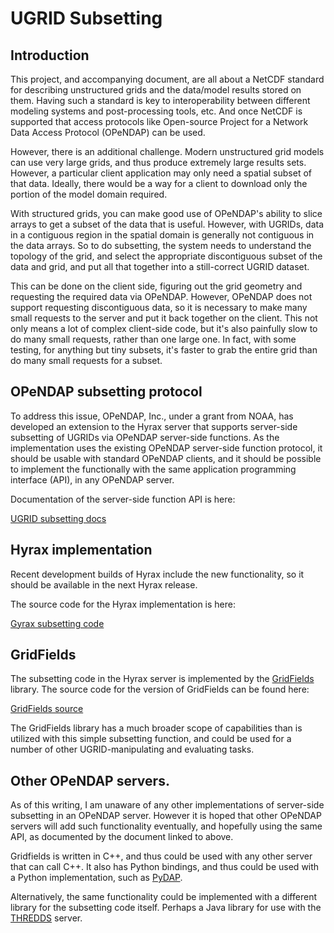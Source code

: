 UGRID Subsetting
=================


## Introduction

This project, and accompanying document, are all about a NetCDF standard for describing unstructured grids and the data/model results stored on them. Having such a standard is key to interoperability between different modeling systems and post-processing tools, etc. And once NetCDF is supported that access protocols like Open-source Project for a Network Data Access Protocol (OPeNDAP) can be used.

However, there is an additional challenge. Modern unstructured grid models can use very large grids, and thus produce extremely large results sets. However, a particular client application may only need a spatial subset of that data. Ideally, there would be a way for a client to download only the portion of the model domain required.

With structured grids, you can make good use of OPeNDAP's ability to slice arrays to get a subset of the data that is useful. However, with UGRIDs, data in a contiguous region in the spatial domain is generally not contiguous in the data arrays. So to do subsetting, the system needs to understand the topology of the grid, and select the appropriate discontiguous subset of the data and grid, and put all that together into a still-correct UGRID dataset.

This can be done on the client side, figuring out the grid geometry and requesting the required data via OPeNDAP. However, OPeNDAP does not support requesting discontiguous data, so it is necessary to make many small requests to the server and put it back together on the client. This not only means a lot of complex client-side code, but it's also painfully slow to do many small requests, rather than one large one. In fact, with some testing, for anything but tiny subsets, it's faster to grab the entire grid than do many small requests for a subset.

## OPeNDAP subsetting protocol

To address this issue, OPeNDAP, Inc., under a grant from NOAA, has developed an extension to the Hyrax server that supports server-side subsetting of UGRIDs via OPeNDAP server-side functions. As the implementation uses the existing OPeNDAP server-side function protocol, it should be usable with standard OPeNDAP clients, and it should be possible to implement the functionally with the same application programming interface (API), in any OPeNDAP server.

Documentation of the server-side function API is here:

[UGRID subsetting docs](http://docs.opendap.org/index.php/OPULS:_UGrid_Subsetting)

## Hyrax implementation

Recent development builds of Hyrax include the new functionality, so it should be available in the next Hyrax release.

The source code for the Hyrax implementation is here:

[Gyrax subsetting code](https://scm.opendap.org/svn/trunk/ugrid_functions/)


## GridFields

The subsetting code in the Hyrax server is implemented by the [GridFields](http://www.stccmop.org/gridfields) library. The source code for the version of GridFields can be found here:

[GridFields source](https://scm.opendap.org/svn/trunk/hyrax-dependencies/downloads/gridfields-1.0.1.tar.gz)


The GridFields library has a much broader scope of capabilities than is utilized with this simple subsetting function, and could be used for a number of other UGRID-manipulating and evaluating tasks.

## Other OPeNDAP servers.

As of this writing, I am unaware of any other implementations of server-side subsetting in an OPeNDAP server. However it is hoped that other OPeNDAP servers will add such functionality eventually, and hopefully using the same API, as documented by the document linked to above.

Gridfields is written in C++, and thus could be used with any other server that can call C++. It also has Python bindings, and thus could be used with a Python implementation, such as [PyDAP](http://www.pydap.org/).

Alternatively, the same functionality could be implemented with a different library for the subsetting code itself. Perhaps a Java library for use with the [THREDDS](http://www.unidata.ucar.edu/software/thredds/current/tds/TDS.html) server.
